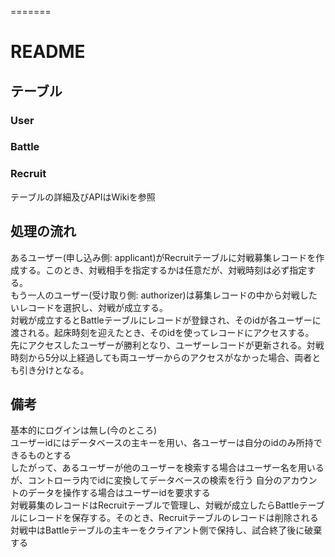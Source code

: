 =======
# README



## テーブル  
### User  
### Battle  
### Recruit
テーブルの詳細及びAPIはWikiを参照  


## 処理の流れ  
あるユーザー(申し込み側: applicant)がRecruitテーブルに対戦募集レコードを作成する。このとき、対戦相手を指定するかは任意だが、対戦時刻は必ず指定する。  
もう一人のユーザー(受け取り側: authorizer)は募集レコードの中から対戦したいレコードを選択し、対戦が成立する。  
対戦が成立するとBattleテーブルにレコードが登録され、そのidが各ユーザーに渡される。起床時刻を迎えたとき、そのidを使ってレコードにアクセスする。  
先にアクセスしたユーザーが勝利となり、ユーザーレコードが更新される。対戦時刻から5分以上経過しても両ユーザーからのアクセスがなかった場合、両者とも引き分けとなる。  


## 備考
基本的にログインは無し(今のところ)  
ユーザーidにはデータベースの主キーを用い、各ユーザーは自分のidのみ所持できるものとする  
したがって、あるユーザーが他のユーザーを検索する場合はユーザー名を用いるが、コントローラ内でidに変換してデータベースの検索を行う
自分のアカウントのデータを操作する場合はユーザーidを要求する  
対戦募集のレコードはRecruitテーブルで管理し、対戦が成立したらBattleテーブルにレコードを保存する。そのとき、Recruitテーブルのレコードは削除される
対戦中はBattleテーブルの主キーをクライアント側で保持し、試合終了後に破棄する  
